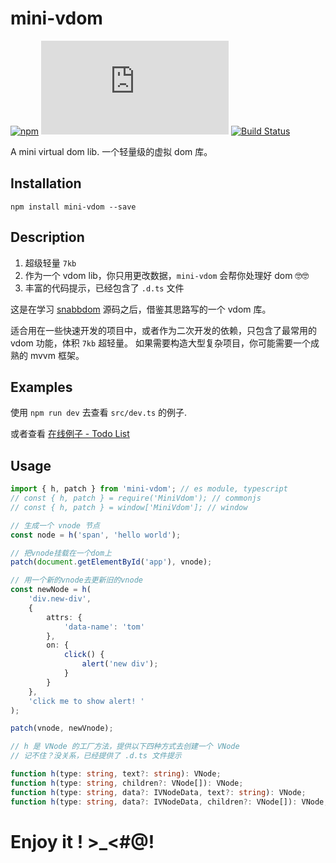 # mini-vdom

[![npm](https://img.shields.io/npm/v/mini-vdom?logo=npm&style=flat-square)](https://www.npmjs.com/package/mini-vdom)
[![file size](https://img.shields.io/github/size/shalldie/mini-mvvm/dist/mini-vdom.js?style=flat-square)](https://www.npmjs.com/package/mini-vdom)
[![Build Status](https://img.shields.io/github/workflow/status/shalldie/mini-mvvm/ci?label=build&logo=github&style=flat-square)](https://github.com/shalldie/mini-mvvm/actions)

A mini virtual dom lib. 一个轻量级的虚拟 dom 库。

## Installation

    npm install mini-vdom --save

## Description

1. 超级轻量 `7kb`
2. 作为一个 vdom lib，你只用更改数据，`mini-vdom` 会帮你处理好 dom 🤓🤓
3. 丰富的代码提示，已经包含了 `.d.ts` 文件

这是在学习 [snabbdom](https://github.com/snabbdom/snabbdom) 源码之后，借鉴其思路写的一个 vdom 库。

适合用在一些快速开发的项目中，或者作为二次开发的依赖，只包含了最常用的 vdom 功能，体积 `7kb` 超轻量。 如果需要构造大型复杂项目，你可能需要一个成熟的 mvvm 框架。

## Examples

使用 `npm run dev` 去查看 `src/dev.ts` 的例子.

或者查看 [在线例子 - Todo List](https://shalldie.github.io/demos/mini-vdom/)

## Usage

```ts
import { h, patch } from 'mini-vdom'; // es module, typescript
// const { h, patch } = require('MiniVdom'); // commonjs
// const { h, patch } = window['MiniVdom']; // window

// 生成一个 vnode 节点
const node = h('span', 'hello world');

// 把vnode挂载在一个dom上
patch(document.getElementById('app'), vnode);

// 用一个新的vnode去更新旧的vnode
const newNode = h(
    'div.new-div',
    {
        attrs: {
            'data-name': 'tom'
        },
        on: {
            click() {
                alert('new div');
            }
        }
    },
    'click me to show alert! '
);

patch(vnode, newVnode);
```

```ts
// h 是 VNode 的工厂方法，提供以下四种方式去创建一个 VNode
// 记不住？没关系，已经提供了 .d.ts 文件提示

function h(type: string, text?: string): VNode;
function h(type: string, children?: VNode[]): VNode;
function h(type: string, data?: IVNodeData, text?: string): VNode;
function h(type: string, data?: IVNodeData, children?: VNode[]): VNode;
```

# Enjoy it ! >\_<#@!
